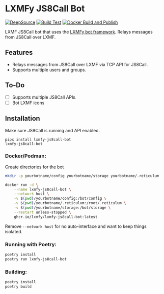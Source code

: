 # LXMFy JS8Call Bot

[![DeepSource](https://app.deepsource.com/gh/lxmfy/js8call-bot.svg/?label=active+issues&show_trend=true&token=wJqFJxNQ5HrruY2vjJ4q8IEM)](https://app.deepsource.com/gh/lxmfy/js8call-bot/)
[![Build Test](https://github.com/lxmfy/js8call-bot/actions/workflows/build-test.yml/badge.svg)](https://github.com/lxmfy/js8call-bot/actions/workflows/build-test.yml)
[![Docker Build and Publish](https://github.com/lxmfy/js8call-bot/actions/workflows/docker-publish.yml/badge.svg)](https://github.com/lxmfy/js8call-bot/actions/workflows/docker-publish.yml)

LXMF JS8Call bot that uses the [LXMFy bot framework](https://lxmfy.github.io/LXMFy/). Relays messages from JS8Call over LXMF.

## Features

- Relays messages from JS8Call over LXMF via TCP API for JS8Call.
- Supports multiple users and groups.

## To-Do

- [ ] Supports multiple JS8Call APIs.
- [ ] Bot LXMF icons

## Installation

Make sure JS8Call is running and API enabled.

```
pipx install lxmfy-js8call-bot
lxmfy-js8call-bot
```

### Docker/Podman:

Create directories for the bot

```bash
mkdir -p yourbotname/config yourbotname/storage yourbotname/.reticulum
```

```bash
docker run -d \
    --name lxmfy-js8call-bot \
    --network host \
    -v $(pwd)/yourbotname/config:/bot/config \
    -v $(pwd)/yourbotname/.reticulum:/root/.reticulum \
    -v $(pwd)/yourbotname/storage:/bot/storage \
    --restart unless-stopped \
    ghcr.io/lxmfy/lxmfy-js8call-bot:latest
```

Remove `--network host` for no auto-interface and want to keep things isolated.

### Running with Poetry:

```bash
poetry install
poetry run lxmfy-js8call-bot
```

### Building:

```bash
poetry install
poetry build
```